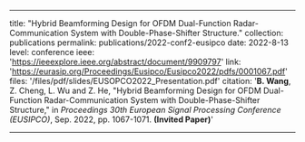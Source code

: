 ---

title: "Hybrid Beamforming Design for OFDM Dual-Function Radar-Communication System with Double-Phase-Shifter Structure."
collection: publications
permalink: publications/2022-conf2-eusipco
date: 2022-8-13
level: conference
ieee: 'https://ieeexplore.ieee.org/abstract/document/9909797'
link: 'https://eurasip.org/Proceedings/Eusipco/Eusipco2022/pdfs/0001067.pdf'
files: '/files/pdf/slides/EUSOPCO2022_Presentation.pdf'
citation: '<b>B. Wang</b>, Z. Cheng, L. Wu and Z. He, "Hybrid Beamforming Design for OFDM Dual-Function Radar-Communication System with Double-Phase-Shifter Structure," in <i>Proceedings 30th European Signal Processing Conference (EUSIPCO)</i>, Sep. 2022, pp. 1067-1071. <b>(Invited Paper)</b>'

---